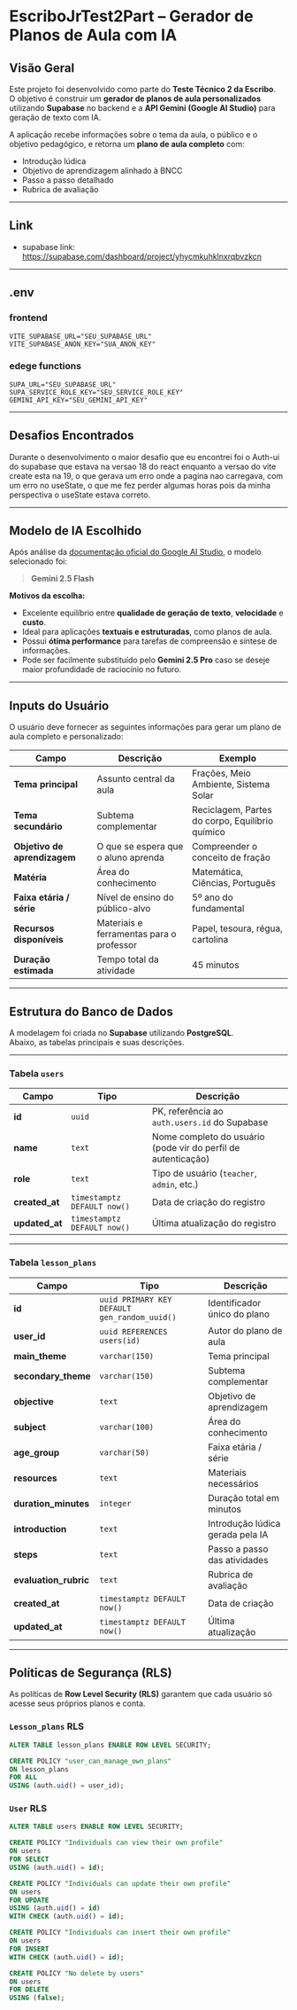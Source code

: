 # EscriboJrTest2Part – Gerador de Planos de Aula com IA

## Visão Geral

Este projeto foi desenvolvido como parte do **Teste Técnico 2 da Escribo**.  
O objetivo é construir um **gerador de planos de aula personalizados** utilizando **Supabase** no backend e a **API Gemini (Google AI Studio)** para geração de texto com IA.

A aplicação recebe informações sobre o tema da aula, o público e o objetivo pedagógico, e retorna um **plano de aula completo** com:

- Introdução lúdica
- Objetivo de aprendizagem alinhado à BNCC
- Passo a passo detalhado
- Rubrica de avaliação

---
## Link

- supabase link: https://supabase.com/dashboard/project/yhycmkuhklnxrqbvzkcn

---
## .env

### frontend
```env
VITE_SUPABASE_URL="SEU_SUPABASE_URL"
VITE_SUPABASE_ANON_KEY="SUA_ANON_KEY"
```
### edege functions
```env
SUPA_URL="SEU_SUPABASE_URL"
SUPA_SERVICE_ROLE_KEY="SEU_SERVICE_ROLE_KEY"
GEMINI_API_KEY="SEU_GEMINI_API_KEY"
```
---
## Desafios Encontrados

Durante o desenvolvimento o maior desafio que eu encontrei foi o Auth-ui do supabase que estava na versao 18 do react enquanto a versao do vite create esta na 19, o que gerava um erro onde a pagina nao carregava, com um erro no useState, o que me fez perder algumas horas pois da minha perspectiva o useState estava correto.

---

## Modelo de IA Escolhido

Após análise da [documentação oficial do Google AI Studio](https://ai.google.dev/gemini-api/docs/models), o modelo selecionado foi:

> **Gemini 2.5 Flash**

**Motivos da escolha:**

- Excelente equilíbrio entre **qualidade de geração de texto**, **velocidade** e **custo**.
- Ideal para aplicações **textuais e estruturadas**, como planos de aula.
- Possui **ótima performance** para tarefas de compreensão e síntese de informações.
- Pode ser facilmente substituído pelo **Gemini 2.5 Pro** caso se deseje maior profundidade de raciocínio no futuro.

---

## Inputs do Usuário

O usuário deve fornecer as seguintes informações para gerar um plano de aula completo e personalizado:

| Campo                        | Descrição                                | Exemplo                                         |
| ---------------------------- | ---------------------------------------- | ----------------------------------------------- |
| **Tema principal**           | Assunto central da aula                  | Frações, Meio Ambiente, Sistema Solar           |
| **Tema secundário**          | Subtema complementar                     | Reciclagem, Partes do corpo, Equilíbrio químico |
| **Objetivo de aprendizagem** | O que se espera que o aluno aprenda      | Compreender o conceito de fração                |
| **Matéria**                  | Área do conhecimento                     | Matemática, Ciências, Português                 |
| **Faixa etária / série**     | Nível de ensino do público-alvo          | 5º ano do fundamental                           |
| **Recursos disponíveis**     | Materiais e ferramentas para o professor | Papel, tesoura, régua, cartolina                |
| **Duração estimada**         | Tempo total da atividade                 | 45 minutos                                      |

---

## Estrutura do Banco de Dados

A modelagem foi criada no **Supabase** utilizando **PostgreSQL**.  
Abaixo, as tabelas principais e suas descrições.

---

### Tabela `users`

| Campo          | Tipo                        | Descrição                                                     |
| -------------- | --------------------------- | ------------------------------------------------------------- |
| **id**         | `uuid`                      | PK, referência ao `auth.users.id` do Supabase                 |
| **name**       | `text`                      | Nome completo do usuário (pode vir do perfil de autenticação) |
| **role**       | `text`                      | Tipo de usuário (`teacher`, `admin`, etc.)                    |
| **created_at** | `timestamptz DEFAULT now()` | Data de criação do registro                                   |
| **updated_at** | `timestamptz DEFAULT now()` | Última atualização do registro                                |

---

### Tabela `lesson_plans`

| Campo                 | Tipo                                         | Descrição                        |
| --------------------- | -------------------------------------------- | -------------------------------- |
| **id**                | `uuid PRIMARY KEY DEFAULT gen_random_uuid()` | Identificador único do plano     |
| **user_id**           | `uuid REFERENCES users(id)`                  | Autor do plano de aula           |
| **main_theme**        | `varchar(150)`                               | Tema principal                   |
| **secondary_theme**   | `varchar(150)`                               | Subtema complementar             |
| **objective**         | `text`                                       | Objetivo de aprendizagem         |
| **subject**           | `varchar(100)`                               | Área do conhecimento             |
| **age_group**         | `varchar(50)`                                | Faixa etária / série             |
| **resources**         | `text`                                       | Materiais necessários            |
| **duration_minutes**  | `integer`                                    | Duração total em minutos         |
| **introduction**      | `text`                                       | Introdução lúdica gerada pela IA |
| **steps**             | `text`                                       | Passo a passo das atividades     |
| **evaluation_rubric** | `text`                                       | Rubrica de avaliação             |
| **created_at**        | `timestamptz DEFAULT now()`                  | Data de criação                  |
| **updated_at**        | `timestamptz DEFAULT now()`                  | Última atualização               |

---

## Políticas de Segurança (RLS)

As políticas de **Row Level Security (RLS)** garantem que cada usuário só acesse seus próprios planos e conta.

### `Lesson_plans` RLS

```sql
ALTER TABLE lesson_plans ENABLE ROW LEVEL SECURITY;

CREATE POLICY "user_can_manage_own_plans"
ON lesson_plans
FOR ALL
USING (auth.uid() = user_id);
```

### `User` RLS

```sql
ALTER TABLE users ENABLE ROW LEVEL SECURITY;

CREATE POLICY "Individuals can view their own profile"
ON users
FOR SELECT
USING (auth.uid() = id);

CREATE POLICY "Individuals can update their own profile"
ON users
FOR UPDATE
USING (auth.uid() = id)
WITH CHECK (auth.uid() = id);

CREATE POLICY "Individuals can insert their own profile"
ON users
FOR INSERT
WITH CHECK (auth.uid() = id);

CREATE POLICY "No delete by users"
ON users
FOR DELETE
USING (false);
```
